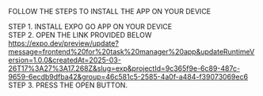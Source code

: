 FOLLOW THE STEPS TO INSTALL THE APP ON YOUR DEVICE

STEP 1. INSTALL EXPO GO APP ON YOUR DEVICE \
STEP 2. OPEN THE LINK PROVIDED BELOW \
https://expo.dev/preview/update?message=frontend%20for%20task%20manager%20app&updateRuntimeVersion=1.0.0&createdAt=2025-03-26T17%3A27%3A17.268Z&slug=exp&projectId=9c365f9e-6c89-487c-9659-6ecdb9dfba42&group=46c581c5-2585-4a0f-a484-f39073069ec6 \
STEP 3. PRESS THE OPEN BUTTON.
